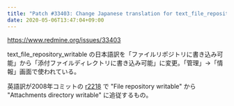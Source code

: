 ```yaml
---
title: "Patch #33403: Change Japanese translation for text_file_repository_writable"
date: 2020-05-06T13:47:04+09:00
---
```


https://www.redmine.org/issues/33403

text_file_repository_writable の日本語訳を「ファイルリポジトリに書き込み可能」から「添付ファイルディレクトリに書き込み可能」に変更。「管理」→「情報」画面で使われている。

英語訳が2008年コミットの [r2218](https://www.redmine.org/projects/redmine/repository/revisions/2218) で "File repository writable" から "Attachments directory writable" に追従するもの。
